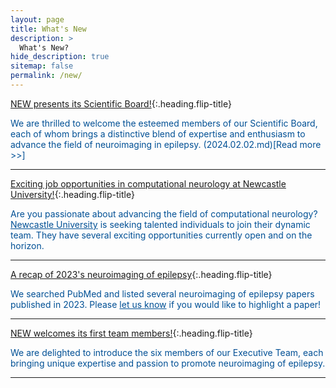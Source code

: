 ```yaml
---
layout: page
title: What's New
description: >
  What's New?
hide_description: true
sitemap: false
permalink: /new/
---
```


[NEW presents its Scientific Board!]{:.heading.flip-title}
<p style="font-size:14px;color:#015095"> We are thrilled to welcome the esteemed members of our Scientific Board, each of whom brings a distinctive blend of expertise and enthusiasm to advance the field of neuroimaging in epilepsy. (2024.02.02.md)[Read more >>] </p> <hr>

[Exciting job opportunities in computational neurology at Newcastle University!]{:.heading.flip-title}
<p style="font-size:14px;color:#015095"> Are you passionate about advancing the field of computational neurology? <a href="https://www.ncl.ac.uk/" style="font-size:14px;color:#015095" target="_blank">Newcastle University</a> is seeking talented individuals to join their dynamic team. They have several exciting opportunities currently open and on the horizon. </p> <hr>

[A recap of 2023's neuroimaging of epilepsy]{:.heading.flip-title}
<p style="font-size:14px;color:#015095"> We searched PubMed and listed several neuroimaging of epilepsy papers published in 2023. Please <a href="mailto:info@new-epilepsy.com" style="font-size:14px;color:#015095">let us know</a> if you would like to highlight a paper! </p> <hr>

[NEW welcomes its first team members!]{:.heading.flip-title}
<p style="font-size:14px;color:#015095"> We are delighted to introduce the six members of our Executive Team, each bringing unique expertise and passion to promote neuroimaging of epilepsy. </p> <hr>

[NEW presents its Scientific Board!]: 2024.02.02.md
[Exciting job opportunities in computational neurology at Newcastle University!]: 2024.01.10.md
[A recap of 2023's neuroimaging of epilepsy]: 2023.12.08.md
[NEW welcomes its first team members!]: 2023.12.15.md